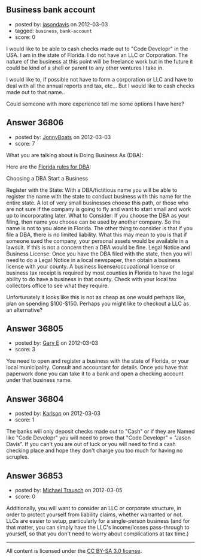 ## Business bank account

- posted by: [jasondavis](https://stackexchange.com/users/-1/16749-jasondavis) on 2012-03-03
- tagged: `business`, `bank-account`
- score: 0

I would like to be able to cash checks made out to "Code Developr" in the USA.  I am in the state of Florida.  I do not have an LLC or Corporation.  The nature of the business at this point will be freelance work but in the future it could be kind of a shell or parent to any other ventures I take in. 

I would like to, if possible not have to form a corporation or LLC and have to deal with all the annual reports and tax, etc...  But I would like to cash checks made out to that name..

Could someone with more experience tell me some options I have here?


## Answer 36806

- posted by: [JonnyBoats](https://stackexchange.com/users/-1/3100-jonnyboats) on 2012-03-03
- score: 7

<p>What you are talking about is Doing Business As (DBA):</p>

<p>Here are the <a href="http://www.stateofflorida.com/Portal/DesktopDefault.aspx?tabid=8">Florida rules for DBA</a>:</p>

<p>Choosing a DBA Start a Business</p>

<p>Register with the State: With a DBA/fictitious name you will be able to register the name with the state to conduct business with this name for the entire state. A lot of very small businesses choose this path, or those who are not sure if the company is going to fly and want to start small and work up to incorporating later.
What to Consider: If you choose the DBA as your filing, then name you choose can be used by another company. So the name is not to you alone in Florida. The other thing to consider is that if you file a DBA, there is no limited liability. What this may mean to you is that if someone sued the company, your personal assets would be available in a lawsuit. If this is not a concern then a DBA would be fine.
Legal Notice and Business License: Once you have the DBA filed with the state, then you will need to do a Legal Notice in a local newspaper, then obtain a business license with your county. A business license/occupational license or business tax receipt is required by most counties in Florida to have the legal ability to do have a business in that county. Check with your local tax collectors office to see what they require.</p>

<p>Unfortunately it looks like this is not as cheap as one would perhaps like, plan on spending $100-$150. Perhaps you might like to checkout a LLC as an alternative?</p>



## Answer 36805

- posted by: [Gary E](https://stackexchange.com/users/-1/2587-gary-e) on 2012-03-03
- score: 3

You need to open and register a business with the state of Florida, or your local municipality. Consult and accountant for details. Once you have that paperwork done you can take it to a bank and open a checking account under that business name. 


## Answer 36804

- posted by: [Karlson](https://stackexchange.com/users/-1/15252-karlson) on 2012-03-03
- score: 1

The banks will only deposit checks made out to "Cash" or if they are Named like "Code Developr" you will need to prove that "Code Developr" = "Jason Davis".  If you can't you are out of luck or you will need to find a cash checking place and hope they don't charge you too much for having no scruples.


## Answer 36853

- posted by: [Michael Trausch](https://stackexchange.com/users/-1/5973-michael-trausch) on 2012-03-05
- score: 0

Additionally, you will want to consider an LLC or corporate structure, in order to protect yourself from liability claims, whether warranted or not.  LLCs are easier to setup, particularly for a single-person business (and for that matter, you can simply have the LLC's income/losses pass-through to yourself, so that you don't need to worry about complications at tax time.)



---

All content is licensed under the [CC BY-SA 3.0 license](https://creativecommons.org/licenses/by-sa/3.0/).
